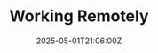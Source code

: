 ---
title: Working Remotely
linkTitle: Working Remotely
date: '2025-05-01T21:06:00Z'
weight: 1
description: Remote working offers flexibility, reduces commuting, and enhances work-life
  balance. Key tips include setting up a personal workspace, maintaining good communication,
  managing distractions, and prioritizing safety and energy efficiency. Team trust
  and coordination are essential for success. Follow specific rules for effective
  remote collaboration.
draft: false
ref: working-remotely
---